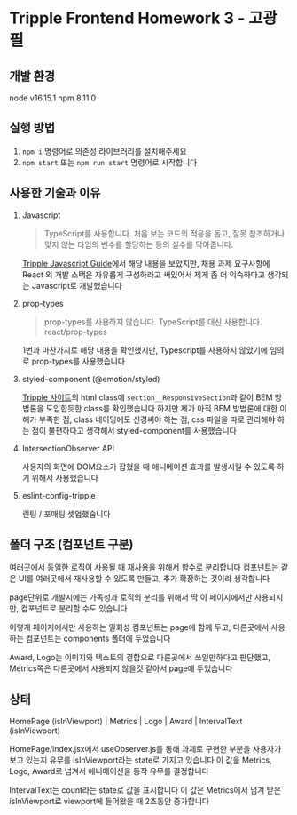 # Tripple Frontend Homework 3 - 고광필

## 개발 환경

node v16.15.1
npm 8.11.0

## 실행 방법

1. `npm i` 명령어로 의존성 라이브러리를 설치해주세요
2. `npm start` 또는 `npm run start` 명령어로 시작합니다

## 사용한 기술과 이유

1. Javascript

   > TypeScript를 사용합니다. 처음 보는 코드의 적응을 돕고, 잘못 참조하거나 맞지 않는 타입의 변수를 할당하는 등의 실수를 막아줍니다.

   [Tripple Javascript Guide](https://github.com/titicacadev/eslint-config-triple/blob/main/STYLE_GUIDE.md)에서 해당 내용을 보았지만,
   채용 과제 요구사항에 React 외 개발 스택은 자유롭게 구성하라고 써있어서 제게 좀 더 익숙하다고 생각되는 Javascript로 개발했습니다

2. prop-types

   > prop-types를 사용하지 않습니다. TypeScript를 대신 사용합니다. react/prop-types

   1번과 마찬가지로 해당 내용을 확인했지만, Typescript를 사용하지 않았기에 임의로 prop-types를 사용했습니다

3. styled-component (@emotion/styled)

   [Tripple 사이트](https://triple.guide/)의 html class에 `section__ResponsiveSection`과 같이 BEM 방법론을 도입한듯한 class를 확인했습니다
   하지만 제가 아직 BEM 방법론에 대한 이해가 부족한 점, class 네이밍에도 신경써야 하는 점, css 파일을 따로 관리해야 하는 점이 불편하다고 생각해서 styled-component를 사용했습니다

4. IntersectionObserver API

   사용자의 화면에 DOM요소가 잡혔을 때 애니메이션 효과를 발생시킬 수 있도록 하기 위해서 사용했습니다

5. eslint-config-tripple

   린팅 / 포매팅 셋업했습니다

## 폴더 구조 (컴포넌트 구분)

여러곳에서 동일한 로직이 사용될 때 재사용을 위해서 함수로 분리합니다
컴포넌트는 같은 UI를 여러곳에서 재사용할 수 있도록 만들고, 추가 확장하는 것이라 생각합니다

page단위로 개발시에는 가독성과 로직의 분리를 위해서
딱 이 페이지에서만 사용되지만, 컴포넌트로 분리할 수도 있습니다

이렇게 페이지에서만 사용하는 일회성 컴포넌트는 page에 함께 두고, 다른곳에서 사용하는 컴포넌트는 components 폴더에 두었습니다

Award, Logo는 이미지와 텍스트의 결합으로 다른곳에서 쓰일만하다고 판단했고,
Metrics쪽은 다른곳에서 사용되지 않을것 같아서 page에 두었습니다

## 상태

HomePage (isInViewport)
|
Metrics | Logo | Award
|
IntervalText (isInViewport)

HomePage/index.jsx에서 useObserver.js를 통해 과제로 구현한 부분을 사용자가 보고 있는지 유무를 isInViewport라는 state로 가지고 있습니다
이 값을 Metrics, Logo, Award로 넘겨서 애니메이션을 동작 유무를 결정합니다

IntervalText는 count라는 state로 값을 표시합니다
이 값은 Metrics에서 넘겨 받은 isInViewport로 viewport에 들어왔을 때 2초동안 증가합니다
